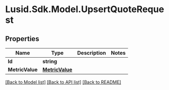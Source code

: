# Lusid.Sdk.Model.UpsertQuoteRequest
## Properties

Name | Type | Description | Notes
------------ | ------------- | ------------- | -------------
**Id** | **string** |  | 
**MetricValue** | [**MetricValue**](MetricValue.md) |  | 

[[Back to Model list]](../README.md#documentation-for-models) [[Back to API list]](../README.md#documentation-for-api-endpoints) [[Back to README]](../README.md)

